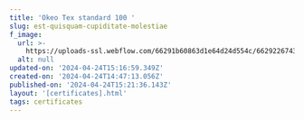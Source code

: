 ```yaml
---
title: 'Okeo Tex standard 100 '
slug: est-quisquam-cupiditate-molestiae
f_image:
  url: >-
    https://uploads-ssl.webflow.com/66291b60863d1e64d24d554c/662922674303c5ce0b6db7e5_OEKO-TEX%20Standart%20100.png
  alt: null
updated-on: '2024-04-24T15:16:59.349Z'
created-on: '2024-04-24T14:47:13.056Z'
published-on: '2024-04-24T15:21:36.143Z'
layout: '[certificates].html'
tags: certificates
---
```



